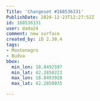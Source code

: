 ```yaml
---
Title: 'Changeset #160536331'
PublishDate: 2024-12-23T12:27:52Z
id: 160536331
user: dada24
comment: new surface
created_by: iD 2.30.4
tags:
- Montenegro
- Budva
bbox:
  min_lon: 18.8492597
  min_lat: 42.2850223
  max_lon: 18.8493928
  max_lat: 42.2850935

---
```

